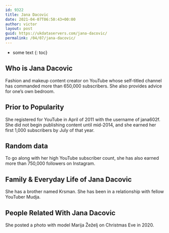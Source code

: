 ```yaml
---
id: 9322
title: Jana Dacovic
date: 2021-04-07T06:50:43+00:00
author: victor
layout: post
guid: https://ukdataservers.com/jana-dacovic/
permalink: /04/07/jana-dacovic/
---
```


* some text
{: toc}


## Who is Jana Dacovic



Fashion and makeup content creator on YouTube whose self-titled channel has commanded more than 650,000 subscribers. She also provides advice for one&#8217;s own bedroom.

                
                
                
## Prior to Popularity



She registered for YouTube in April of 2011 with the username of jana602f. She did not begin publishing content until mid-2014, and she earned her first 1,000 subscribers by July of that year.

                
                
                
## Random data



To go along with her high YouTube subscriber count, she has also earned more than 750,000 followers on Instagram.

                
                
                
## Family & Everyday Life of Jana Dacovic



She has a brother named Krsman. She has been in a relationship with fellow YouTuber Mudja.

                
                
                
## People Related With Jana Dacovic



She posted a photo with model Marija Žeželj on Christmas Eve in 2020.

                
              
            
          
          
          